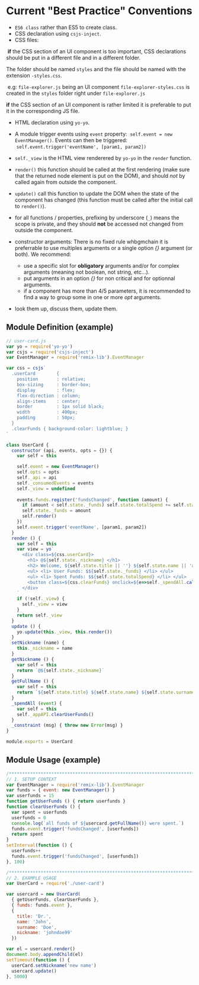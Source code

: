 # Current "Best Practice" Conventions

- `ES6 class` rather than ES5 to create class.
- CSS declaration using `csjs-inject`.
- CSS files: 

  **if** the CSS section of an UI component is too important, CSS declarations should be put in a different file and in a different folder.
  
  The folder should be named `styles` and the file should be named with the extension `-styles.css`.
  
  e.g: `file-explorer.js` being an UI component `file-explorer-styles.css` is created in the `styles` folder right under `file-explorer.js`

  **if** the CSS section of an UI component is rather limited it is preferable to put it in the corresponding JS file.
  
- HTML declaration using `yo-yo`.

- A module trigger events using `event` property:
  `self.event = new EventManager()`. 
  Events can then be triggered:
  `self.event.trigger('eventName', [param1, param2])`
- `self._view` is the HTML view renderered by `yo-yo` in the `render` function.
- `render()` this function should be called at the first rendering (make sure that the returned node element is put on the DOM), and should *not* by called again from outside the component.
- `update()` call this function to update the DOM when the state of the component has changed (this function must be called after the initial call to `render()`).
- for all functions / properties, prefixing by underscore (`_`) means the scope is private, and they should **not** be accessed not changed from outside the component.
- constructor arguments: There is no fixed rule whbgmchain it is preferrable to use multiples arguments or a single option *{}* argument (or both).
  We recommend: 
    - use a specific slot for **obligatory** arguments and/or for complex arguments (meaning not boolean, not string, etc...).
    - put arguments in an option *{}* for non critical and for optionnal arguments.
    - if a component has more than 4/5 parameters, it is recommended to find a way to group some in one or more *opt* arguments.
  
- look them up, discuss them, update them.
    
## Module Definition (example)
```js
// user-card.js
var yo = require('yo-yo')
var csjs = require('csjs-inject')
var EventManager = require('remix-lib').EventManager

var css = csjs`
  .userCard        {
    position       : relative;
    box-sizing     : border-box;
    display        : flex;
    flex-direction : column;
    align-items    : center;
    border         : 1px solid black;
    width          : 400px;
    padding        : 50px;  
  }
  .clearFunds { background-color: lightblue; }
`

class UserCard {
  constructor (api, events, opts = {}) {
    var self = this

    self.event = new EventManager()
    self.opts = opts
    self._api = api
    self._consumedEvents = events
    self._view = undefined
    
    events.funds.register('fundsChanged', function (amount) {
      if (amount < self.state._funds) self.state.totalSpend += self.state._funds - amount
      self.state._funds = amount
      self.render()
    })
    self.event.trigger('eventName', [param1, param2])
  }
  render () {
    var self = this
    var view = yo`
      <div class=${css.userCard}>
        <h1> @${self.state._nickname} </h1>
        <h2> Welcome, ${self.state.title || ''} ${self.state.name || 'anonymous'} ${self.state.surname} </h2>
        <ul> <li> User Funds: $${self.state._funds} </li> </ul>
        <ul> <li> Spent Funds: $${self.state.totalSpend} </li> </ul>
        <button class=${css.clearFunds} onclick=${e=>self._spendAll.call(self, e)}> spend all funds </button>
      </div>
    `
    if (!self._view) {
      self._view = view
    }
    return self._view
  }
  update () {
    yo.update(this._view, this.render())
  }
  setNickname (name) {
    this._nickname = name
  }
  getNickname () {
    var self = this
    return `@${self.state._nickname}`
  }
  getFullName () {
    var self = this
    return `${self.state.title} ${self.state.name} ${self.state.surname}`
  }
  _spendAll (event) {
    var self = this
    self._appAPI.clearUserFunds()
  }
  _constraint (msg) { throw new Error(msg) }
}

module.exports = UserCard
```
## Module Usage (example)
```js
/*****************************************************************************/
// 1. SETUP CONTEXT
var EventManager = require('remix-lib').EventManager
var funds = { event: new EventManager() }
var userfunds = 15
function getUserFunds () { return userfunds }
function clearUserFunds () {
  var spent = userfunds
  userfunds = 0
  console.log(`all funds of ${usercard.getFullName()} were spent.`)
  funds.event.trigger('fundsChanged', [userfunds])
  return spent
}
setInterval(function () {
  userfunds++
  funds.event.trigger('fundsChanged', [userfunds])
}, 100)

/*****************************************************************************/
// 2. EXAMPLE USAGE
var UserCard = require('./user-card')

var usercard = new UserCard(
  { getUserFunds, clearUserFunds }, 
  { funds: funds.event },
  {
    title: 'Dr.',
    name: 'John',
    surname: 'Doe',
    nickname: 'johndoe99'
  })

var el = usercard.render()
document.body.appendChild(el)
setTimeout(function () {
  userCard.setNickname('new name') 
  usercard.update()
}, 5000)
```
